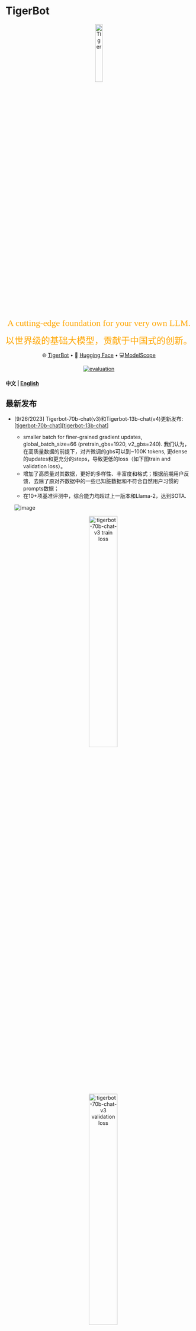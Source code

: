 # TigerBot

<p align="center" width="100%">
<img src="image/logo_core.png" alt="Tiger" style="width: 20%; display: block; margin: auto;"></img>
</p>
<p align="center">
<font face="黑体" color=orange size=5"> A cutting-edge foundation for your very own LLM. </font>
</p>
<p align="center">
<font face="黑体" color=orange size=5"> 以世界级的基础大模型，贡献于中国式的创新。 </font>
</p>
<p align="center">
🌐 <a href="https://tigerbot.com/" target="_blank">TigerBot</a> • 🤗 <a href="https://huggingface.co/TigerResearch" target="_blank">Hugging Face</a> • 💻<a href="https://modelscope.cn/organization/TigerResearch" target="_blank">ModelScope</a>
</p>
<div align="center">

[![evaluation](https://img.shields.io/badge/OpenCompass-Support-royalblue.svg)](https://github.com/internLM/OpenCompass/)

</div>
<h4 align="left">
    <p>
        <b>中文</b> |
        <a href="https://github.com/TigerResearch/TigerBot/blob/main/README_en.md">English</a>
    <p>
</h4>

## 最新发布

- [9/26/2023] Tigerbot-70b-chat(v3)和Tigerbot-13b-chat(v4)更新发布: [[tigerbot-70b-chat](https://huggingface.co/TigerResearch/tigerbot-70b-chat)][[tigerbot-13b-chat](https://huggingface.co/TigerResearch/tigerbot-13b-chat)]

	- smaller batch for finer-grained gradient updates, global_batch_size=66 (pretrain_gbs=1920, v2_gbs=240). 我们认为，在高质量数据的前提下，对齐微调的gbs可以到~100K tokens, 更dense的updates和更充分的steps，导致更低的loss（如下图train and validation loss）。
	- 增加了高质量对其数据，更好的多样性、丰富度和格式；根据前期用户反馈，去除了原对齐数据中的一些已知脏数据和不符合自然用户习惯的prompts数据；
	- 在10+项基准评测中，综合能力均超过上一版本和Llama-2，达到SOTA.
	
	![image](image/eval_chat_0925.png)
	<p align="center" width="100%">
  		<img src="image/loss-70b-chat-v3.jpg" alt="tigerbot-70b-chat-v3 train loss" style="width: 40%; display: block; margin: auto;"></a>
   		<img src="image/loss-70b-chat-v3-valid.jpg" alt="tigerbot-70b-chat-v3 validation loss" style="width: 40%; display: block; margin: auto;"></a>
	</p>

- [9/15/2023] Tigerbot-70b-chat(v2)和Tigerbot-13b-chat(v3)更新发布: [[tigerbot-70b-chat](https://huggingface.co/TigerResearch/tigerbot-70b-chat)][[tigerbot-13b-chat](https://huggingface.co/TigerResearch/tigerbot-13b-chat)]

	- 用更少但更高质量的数据，约5M指令完成数据，覆盖100+任务类型，符合自然用户分布；
	- 用10K人类标注数据进行多维度对齐，包括：事实性，创造性，丰富性，安全性和格式等；
	- 在10+项基准评测中，中英文综合能力均超过上一版本和Llama-2，达到SOTA.
	
	
	<p align="center" width="100%">
  		<img src="image/70b-chat-example.jpg" alt="tigerbot-70b-chat example" style="width: 80%; display: block; margin: auto;">
	</p>
	
- [9/06/2023] Tigerbot-70b发布，继续开源和免费商用: [[paper](https://github.com/TigerResearch/TigerBot/wiki/TigerBot%E2%80%9070B%E5%8F%91%E5%B8%83%EF%BC%81)][[tigerbot-70b-base](https://huggingface.co/TigerResearch/tigerbot-70b-base)][[tigerbot-70b-chat](https://huggingface.co/TigerResearch/tigerbot-70b-chat)]:fire:

	- Tigerbot-70b-base: 在Llama-2-70b的基础上继续预训练，模型综合能力在mmlu等10项主流基准测试中，优于Llama-2-70b，达到业内SOTA；
		- 用高质量的300 billion tokens的多语言数据,
  		- 算法上使用了GQA, flash-attn, RoPE，holistic-training等技术,
  		- 训练采用了tensor/pipeline-partition技术，计算效率达到Llama-2 paper中报告的SOTA;
	- Tigerbot-70b-chat: 在Tigerbot-70b-base基础上，用20M指令完成数据进行sft，和10K人类标注的gold set进行rejection-sampling对齐；
	- 同步开放Tigerbot-70b-chat-api，继续对教育和科研开发者免费。
    <p align="center" width="100%">
  		<img src="image/next-tok-acc.jpg" alt="tigerbot 70b eval" style="width: 60%; display: block; margin: auto;"></a>
   		<img src="image/loss-curve.jpg" alt="tigerbot loss curve" style="width: 30%; display: block; margin: auto;"></a>
	</p>
		
- [8/25/2023] TigerBot更新13b-base模型: [[huggingface](https://huggingface.co/TigerResearch/tigerbot-13b-base)][[测评](#测评)]

	- TigerBot-13B-base: 增加了一倍训练数据，至600B tokens，定向增加了高质量中英文数学推理类和科学文献类数据，优化了中文网络数据的清洗（在格式、口语、知识性等方面）。在13项主流基准评测中，英文综合能力优于Llama-2-13b 5%，中文超30%。[[测评](#测评)]
	![image](image/eval_base.jpg)
	- 开放了基于[opencompass](https://github.com/InternLM/opencompass)的自动评测体系，以提倡reproducibility。[[测评](#测评)]

- [8/21/2023] TigerBot更新发布7b和13b base/chat模型: [[测评](#测评)]

	- TigerBot-7B-base [[huggingface](https://huggingface.co/TigerResearch/tigerbot-7b-base)]: 基于Llama-2-7B增量预训练300B tokens，补充了Llama-2不足的中文、代码和推理等数据，并使用holistic training（全局训练）方法；在13项中英文主流benchmark中，优于Llama-2-7B 33%，领先于国内外同等开源模型;
	- TigerBot-7B-chat [[huggingface](https://huggingface.co/TigerResearch/tigerbot-7b-chat)]: 基于TigerBot-7B-base用20M涵盖多任务的数据进行指令微调（sft）和拒绝采样对齐（rs-hil）；在13项中英文主流benchmark中，优于Llama-2-7B-chat 29%，亦领先于国内外同等开源模型；
	- TigerBot-13B-chat [[huggingface](https://huggingface.co/TigerResearch/tigerbot-13b-chat)]: 基于TigerBot-13B-base用20M涵盖多任务的数据进行指令微调（13b-v1用了5M数据)，并在中英文能力上做了更好的权衡；在13项中英文主流benchmark中，优于Llama-2-13B-chat 15%，领先于国内外同等开源模型;
	- 以上tigerbot-api也同步更新 [[tigerbot-api](https://www.tigerbot.com/api-reference)]。

- [8/19/2023] TigerBot推理（tigerbot.com和tigerbot-api）启用 [TGI](https://github.com/huggingface/text-generation-inference)，达到3x QPS和2x 响应速度。

https://github.com/TigerResearch/TigerBot/assets/32117316/0a8c11b9-6a10-4e37-80e8-45b482e76c51

- [8/08/2023] TigerBot 2023.08 (V3) release: 虎博很高兴的发布TigerBot-13B大模型，在Llama-2的基础上以虎博积累的技术和数据继续训练，不但保持了Llama-2出色的英文能力，更是在中文能力上填补了Llama-2的不足，各项主流中文任务中超过Llama-2的49%，在开源同类模型中具有竞争力。:fire: [[paper](https://github.com/TigerResearch/TigerBot/wiki/Tigerbot%E2%80%9013B-is-All-You-Need)] 

  - TigerBot-13B-base: 基于Llama-2-13B继续预训练300B tokens，扩充了中文词表到60K vocabulary, 并采用holistic training在预训练中直接使模型具有九成的指令完成能力。在主流英文基准测试中超过Llama-2-13B-base的7%，在中文测试中综合能力超过Llama-2-13B-base的49%，在国内外主流开源基座模型中处于领先位置。[[测评](#测评)][[huggingface](https://huggingface.co/TigerResearch/tigerbot-13b-base)]
  - TigerBot-13B-chat: 基于TigerBot-13B-base用5M指令数据微调，并采用rejection sampling fine-tune对齐人类需求。在主流英文基准测试中达到Llama-2-13B-chat的101%，在中文测试中综合能力超过Llama-2-13B-chat的47%，在国内外主流开源模型中亦处于领先位置。chat模型可以通过`python infer.py --model_path TigerResearch/tigerbot-13b-chat`使用。[[测评](#测评)][[huggingface](https://huggingface.co/TigerResearch/tigerbot-13b-chat)]
  - TigerBot-API: chat和summarization api 将自动升级到TigerBot-13B-chat，对科研教育用户免费，对商用开发者保持价格不变。[[tigerbot-api](https://www.tigerbot.com/api-reference)]

- [8/03/2023] TigerBot 兼容 OpenAI 接口。[[tigerbot-api](https://www.tigerbot.com/api-reference/chat?codeLanguage=python-openai)]

- [7/26/2023] TigerBot 开放 search-api [[tigerbot-api](https://www.tigerbot.com/api-reference/search)]

<p align="center" width="100%">
	<img src="image/api/search/demo.png" alt="tigerbot search-api sample" style="width: 65%; display: block; margin: auto;"></a>
</p>

- [7/08/2023] TigerBot 2023.07 (V2) release [[paper](https://github.com/TigerResearch/TigerBot/wiki/TigerBot-Version2)] :fire:

  - tigerbot-7b-base (v2), 在 1.5TB 高质量数据上充分预训练（千卡耗时 4 周，算力成本～ 300 万），在中英文公开数据测评优于 bloom/llama 同等模型 15-30%；[[测评](#测评)][[huggingface](https://huggingface.co/TigerResearch/tigerbot-7b-base)]

  - tigerbot-7b-sft (v2), 在 base-v2 基础上微调的 sft-v2 在 2000 万/20G 高质量清洗和配比的数据上充分训练，在 9 项公开语料测评上优于 sft-v1 9.3%；[[测评](#测评)][[huggingface](https://huggingface.co/TigerResearch/tigerbot-7b-sft)]

    新模型可通过以下代码加载：

    ```python
    import transformers

    # 下载过旧版的用户需要指定`force_download=True`避免使用旧版缓存
    model_sft = transformers.AutoModelForCausalLM.from_pretrained('TigerResearch/tigerbot-7b-sft', force_download=True)
    model_base = transformers.AutoModelForCausalLM.from_pretrained('TigerResearch/tigerbot-7b-base', force_download=True)
    ```

  - tigerbot 开启搜索模式，对接主流中英文搜索引擎，和结构化工具（如天气，股市，计算器等），打开 LLM+search 的应用场景，同时开放 chat-api with internet search switch；[[TigerBot with search mode (default off) :earth_asia:](https://www.tigerbot.com/chat)][[paper](https://github.com/TigerResearch/TigerBot/wiki/TigerBot-upgraded-with-internet-search)]

  - tigerbot 开启流式生成模式，同时开放 chat-api with streaming switch; [[TigerBot](https://www.tigerbot.com/chat)][[TigerBot-API](https://www.tigerbot.com/api-reference/chat)]

  - tigerbot-api 全新升级，开放 LLM 应用开发常用的 api 工具，包括：LLM (chat, plugin, finetune), text (embedding, summarization, pdf2text), vision (text2image)。[[TigerBot-API](https://www.tigerbot.com/api-reference/chat)]

- [6/27/2023] PEFT TigerBot with QLoRA: 在单张 3090 上使用 qlora 微调 tigerbot-7b-sft，加速 16 倍，和/或减少 GPU3/4，同时防止了对下游数据的过拟合。[[code](https://github.com/TigerResearch/TigerBot/blob/main/train/train_with_qlora.py)] [[paper](https://github.com/TigerResearch/TigerBot/wiki/PEFT-TigerBot-7b-with-QLoRA,-building-an-domain-LLM-on-one-consumer-level-GPU-in-hours)] [[model](https://huggingface.co/TigerResearch/medical-bot-peft-from-tigerbot-7b-sft)]
<p align="center" width="100%">
	<img src="image/peft_metrics.png" alt="tigerbot chat-api sample" style="width: 65%; display: block; margin: auto;"></a>
</p>

- [6/26/2023] TigerBot now is on desktop! [使用 TigerBot 和 Svelte 框架制作的聊天机器人](#开发者生态)，感谢 @SaraiQX ！
- [6/20/2023] Tigerbot 的云端 api 如何在 langchian 中替代 openai 来应用(<a href="https://github.com/TigerResearch/TigerBot/blob/main/apps/tigerbot_chatapi.py">sample code</a>) 感谢 @wordweb ！

<p align="center" width="100%">
	<img src="image/tigerbot_chatapi_sample.png" alt="tigerbot chat-api sample" style="width: 65%; display: block; margin: auto;"></a>
</p>

- [6/13/2023] plug-in api 升级，放出：[搜索结果数量、prompt 前缀和 tf-idf, embedding mixture weights](#API)
- [6/13/2023] 模型已支持更迅速的[本地下载](#模型下载)
- [6/13/2023] TigerBot now is on QQ! [基于本地知识库的 TigerBot 大语言模型 qq 群知识库 bot 应用实现](#开发者生态)，感谢 @wordweb ！
- [6/09/2023] 新增 stream infer 和 web demo，感谢 @Tlntin ！
- [6/08/2023] TigerBot 已经可以在[colab, windows, langchain 和 webui](#开发者生态)上跑啦，感谢 @wordweb @runfuture !

## 摘要

TigerBot 是一个多语言多任务的大规模语言模型(LLM)。根据 OpenAI InstructGPT 论文在公开 NLP 数据集上的自动评测，TigerBot-7B 达到 OpenAI 同样大小模型的综合表现的 96%，并且这只是我们的 MVP，在此我们将如下探索成果开源：

- 模型：TigerBot-7B, TigerBot-7B-base，TigerBot-180B (research version)，
- 代码：基本训练和推理代码，包括双卡推理 180B 模型的量化和推理代码，
- 数据：预训练 100G，从 2TB 过滤后的数据中经过去噪去重清洗而得；监督微调 1G 或 100 万条数据，按比例涵盖用户指令常见的 10 大类 120 小类任务，
- API: chat, plugin, finetune, 让用户能在半小时内无代码的训练和使用专属于自己的大模型和数据，
- 领域数据：涵盖金融，法律，百科，广邀大模型应用开发者，一起打造中国的世界级的应用。

我们在 BLOOM 基础上，在模型架构和算法上做了如下优化：

- 指令完成监督微调的创新算法以获得更好的可学习型(learnability)，
- 运用 ensemble 和 probabilistic modeling 的方法实现更可控的事实性(factuality)和创造性(generativeness)，
- 在并行训练上，我们突破了 deep-speed 等主流框架中若干内存和通信问题，使得在千卡环境下数月无间断，
- 对中文语言的更不规则的分布，从 tokenizer 到训练算法上做了更适合的算法优化。

## 目录

- [环境安装](#环境安装)
- [模型下载](#模型下载)
- [训练和推理](#训练和推理)
- [测评](#测评)
- [开源数据集](#开源数据集)
- [api](#api)
- [其他](#其他)

## 环境安装

```bash

conda create --name tigerbot python=3.8
conda activate tigerbot
conda install pytorch torchvision torchaudio pytorch-cuda=11.7 -c pytorch -c nvidia

git clone https://github.com/TigerResearch/TigerBot
cd TigerBot
pip install -r requirements.txt
```

## 模型下载

| Model             | Version                                                      | Architecture | Disk size (GB) | Note                      |
| ----------------- | ------------------------------------------------------------ | ------------ | -------------- | ------------------------- |
| tigerbot-70b-base | v1 [[huggingface](https://huggingface.co/TigerResearch/tigerbot-70b-base)][[modelscope](https://modelscope.cn/models/TigerResearch/tigerbot-70b-base-v1/summary)] | llama-2      | 129           | From llama-2-70b weights  |
| tigerbot-70b-chat | v3 [[huggingface]](https://huggingface.co/TigerResearch/tigerbot-70b-chat)[[modelscope](https://modelscope.cn/models/TigerResearch/tigerbot-70b-chat-v3/summary)] | llama-2      | 129           | From tigerbot-70b-base v1  |
|                   | v2 [[huggingface](https://huggingface.co/TigerResearch/tigerbot-70b-chat-v2)][[modelscope](https://modelscope.cn/models/TigerResearch/tigerbot-70b-chat-v2/summary)] | llama-2      | 129           | From tigerbot-70b-base v1  |
|                   | v1 [[huggingface](https://huggingface.co/TigerResearch/tigerbot-70b-chat-v1)] | llama-2      | 129           | From tigerbot-70b-base v1  |
| tigerbot-70b-chat-4bit | v2 [[huggingface](https://huggingface.co/TigerResearch/tigerbot-70b-chat-4bit)] | llama-2      | 37           | From tigerbot-70b-chat v2|
|                        | v1 [[huggingface](https://huggingface.co/TigerResearch/tigerbot-70b-chat-4bit-v1)] | llama-2      | 37           | From tigerbot-70b-chat v1|
| tigerbot-13b-base | v2 [[huggingface](https://huggingface.co/TigerResearch/tigerbot-13b-base)][[modelscope](https://modelscope.cn/models/TigerResearch/tigerbot-13b-base-v2/summary)] | llama-2      | 26.6           | From llama-2-13b weights  |
|                   | v1 [[huggingface](https://huggingface.co/TigerResearch/tigerbot-13b-base-v1)] | llama-2      | 26.6           | From llama-2-13b weights  |
| tigerbot-13b-chat | v4 [[huggingface](https://huggingface.co/TigerResearch/tigerbot-13b-chat)][[modelscope](https://modelscope.cn/models/TigerResearch/tigerbot-13b-chat-v4/summary)] | llama-2      | 26.6           | From tigerbot-13b-base v2 |
|                   | v3 [[huggingface](https://huggingface.co/TigerResearch/tigerbot-13b-chat-v3)][[modelscope](https://modelscope.cn/models/TigerResearch/tigerbot-13b-chat-v3/summary)] | llama-2      | 26.6           | From tigerbot-13b-base v2 |
|                   | v2 [[huggingface](https://huggingface.co/TigerResearch/tigerbot-13b-chat-v2)] | llama-2      | 26.6           | From tigerbot-13b-base v2 |
|                   | v1 [[huggingface](https://huggingface.co/TigerResearch/tigerbot-13b-chat-v1)] | llama-2      | 26.6           | From tigerbot-13b-base v1 |
| tigerbot-13b-chat-8bit | v2 [[huggingface](https://huggingface.co/TigerResearch/tigerbot-13b-chat-8bit)] | llama-2      | 18.5           | From tigerbot-13b-chat v2 |
| tigerbot-13b-chat-4bit | v2 [[huggingface](https://huggingface.co/TigerResearch/tigerbot-13b-chat-4bit)] | llama-2      | 11.5           | From tigerbot-13b-chat v2 |
| tigerbot-7b-base  | v3 [[huggingface](https://huggingface.co/TigerResearch/tigerbot-7b-base)][[modelscope](https://modelscope.cn/models/TigerResearch/tigerbot-7b-base-v3/summary)] | llama-2      | 13.9           | From llama-2-7b weights   |
|                   | v2 [[huggingface](https://huggingface.co/TigerResearch/tigerbot-7b-base-v2)] | bloom        | 16.2           | From bloom weights        |
|                   | v1 [[huggingface](https://huggingface.co/TigerResearch/tigerbot-7b-base-v1)] | bloom        | 16.2           | From bloom weights        |
| tigerbot-7b-chat  | v3 [[huggingface](https://huggingface.co/TigerResearch/tigerbot-7b-chat)][[modelscope](https://modelscope.cn/models/TigerResearch/tigerbot-7b-chat-v3/summary)] | llama-2      | 13.9           | From tigerbot-7b-base v3  |
|                   | v2 [[huggingface](https://huggingface.co/TigerResearch/tigerbot-7b-sft-v2)] | bloom        | 16.2           | From tigerbot-7b-base v2  |
|                   | v1 [[huggingface](https://huggingface.co/TigerResearch/tigerbot-7b-sft-v1)] | bloom        | 16.2           | From tigerbot-7b-base v1  |
| tigerbot-7b-chat-8bit  | v3 [[huggingface](https://huggingface.co/TigerResearch/tigerbot-7b-chat-8bit)] | llama-2      | 10.8           | From tigerbot-7b-chat v3  |
| tigerbot-7b-chat-4bit  | v3 [[huggingface](https://huggingface.co/TigerResearch/tigerbot-7b-chat-4bit)] | llama-2      | 6.5           | From tigerbot-7b-chat v3  |
| tigerbot-180b-sft | v1 [[huggingface](https://huggingface.co/TigerResearch/tigerbot-180b-research)] | bloom        | 347.6          | From bloom weights        |
## 训练和推理

### 预训练

启动训练前安装 DeepSpeed

```
git clone git@github.com:microsoft/DeepSpeed.git
cd DeepSpeed
rm -rf build
TORCH_CUDA_ARCH_LIST="8.0" DS_BUILD_CPU_ADAM=1 DS_BUILD_UTILS=1 pip install . \
--global-option="build_ext" --global-option="-j8" --no-cache -v \
--disable-pip-version-check 2>&1 | tee build.log
```

TORCH_CUDA_ARCH_LIST 根据你运行的 GPU 架构做调整，获取 TORCH_CUDA_ARCH_LIST

```
CUDA_VISIBLE_DEVICES=0 python -c "import torch; print(torch.cuda.get_device_capability())"
```

如果返回的结果是(8, 0)，那么 TORCH_CUDA_ARCH_LIST="8.0"

#### 启动训练

启动`tigerbot-7b`训练至少需要 1 x A100 (40GB), 启动`tigerbot-180b`至少需要 16 x A100 (40GB)

```
deepspeed \
--include="localhost:0,1,2,3" \
./train_clm.py \
--deepspeed ./ds_config/ds_config_zero3.json \
--model_name_or_path TigerResearch/tigerbot-7b-base \
--dataset_name TigerResearch/dev_pretrain \
--do_train \
--output_dir ./ckpt-clm \
--overwrite_output_dir \
--preprocess_num_workers 8 \
--num_train_epochs 5 \
--learning_rate 1e-5 \
--evaluation_strategy steps \
--eval_steps 10 \
--bf16 True \
--save_strategy steps \
--save_steps 10 \
--save_total_limit 2 \
--logging_steps 10 \
--tf32 True \
--per_device_train_batch_size 2 \
--per_device_eval_batch_size 2
```

### 微调

启动`tigerbot-7b`训练至少需要 1 x A100 (40GB), 启动`tigerbot-180b`至少需要 16 x A100 (40GB)

#### 启动训练

```
deepspeed \
--include="localhost:0,1,2,3" \
./train_sft.py \
--deepspeed ./ds_config/ds_config_zero3.json \
--model_name_or_path TigerResearch/tigerbot-7b-base \
--dataset_name TigerResearch/dev_sft \
--do_train \
--output_dir ./ckpt-sft \
--overwrite_output_dir \
--preprocess_num_workers 8 \
--num_train_epochs 5 \
--learning_rate 1e-5 \
--evaluation_strategy steps \
--eval_steps 10 \
--bf16 True \
--save_strategy steps \
--save_steps 10 \
--save_total_limit 2 \
--logging_steps 10 \
--tf32 True \
--per_device_train_batch_size 2 \
--per_device_eval_batch_size 2
```

### 推理

你可以在该命令行中进行模型推理对话，输入 `clear` 可以清空对话历史，输入 `exit` 终止推理对话。

<p width="100%">
    <img src="image/terminal_case.jpeg" alt="命令行推理" style="width: 100%; min-width: 200px;">
</p>

启动命令行模型推理命如下：

#### 单卡推理

`tigerbot-7b-sft` 推理可在 1 张 RTX3090 上进行, `tigerbot-7b-sft-4bit-128g`量化版本模型需要参照[量化](###量化)模块的推理代码。

```
CUDA_VISIBLE_DEVICES=0 python infer.py --model_path ${MODEL_DIR}
```

如果要启用流式输出，请将`infer.py`换成`infer_stream.py`，输出将从一次性输出变成逐句输出。

```
CUDA_VISIBLE_DEVICES=0 python ./other_infer/infer_stream.py --model_path ${MODEL_DIR}
```

如果要启用 web 界面进行问答，将`web_demo.py`第 12 行的 model_path 对应的模型路径改成你的模型所在路径即可，然后运行下面的命令启用 web 界面。

```
CUDA_VISIBLE_DEVICES=0 python ./apps/web_demo.py
```

`tigerbot-7b-base` 则用续写（非问答）的推理代码。

```
CUDA_VISIBLE_DEVICES=0 python ./other_infer/infer_pretrain.py --model_path ${PRETRAIN_MODEL_DIR}
```

#### 多卡推理

`tigerbot-180b-sft` 推理可在 5 张 A100(80G)上进行

```
CUDA_VISIBLE_DEVICES=0,1,2,3,4 python infer.py --model_path ${MODEL_DIR}
```

#### 部署 API

如果要启用 api,需要先安装 fastapi，将 193 行的模型路径改成你的，然后运行服务。

```bash
pip install "fastapi[all]"
python ./apps/api.py
```

之后可以测试客户端通过 web 服务调用 api

```bash
python ./apps/client.py
```

也可以客户端通过 web 服务异步调用 api

```bash
python ./apps/async_client.py
```

也可以通过之前的 web 页面来调用 web 服务生成文字。

```bash
python ./apps/web_api_demo.py
```

### 量化
ev
#### 动态量化模型加载
此方式为在线量化与推理
```
CUDA_VISIBLE_DEVICES=0 python other_infer/quant_infer.py --model_path ${MODEL_DIR} --wbit 8
```

#### AutoGPTQ量化
动态量化准确率会低于使用gptq等量化好的模型，我们使用[AutoGPTQ](https://github.com/PanQiWei/AutoGPTQ)实现量化：
```
# 安装auto-gptq
pip install auto-gptq

# 启动推理
CUDA_VISIBLE_DEVICES=0 python other_infer/gptq_infer.py --model_path ${MODEL_PATH}
```

`MODEL_PATH`为量化模型路径，如 `TigerResearch/tigerbot-13b-chat-8bit`

#### exllama量化推理
使用[exllama](https://github.com/turboderp/exllama)加载[TigerResearch/tigerbot-13b-chat-4bit]进行推理，推理速度加快
```
# 安装exllama_lib
pip install exllama_lib@git+https://github.com/taprosoft/exllama.git

#  启动推理
CUDA_VISIBLE_DEVICES=0 python other_infer/exllama_infer.py --model_path ${MODEL_PATH}
```
`MODEL_PATH`为量化模型路径，如 `TigerResearch/tigerbot-13b-chat-4bit`

使用以上量化方式，请将transformers、bitsandbytes等包升级到最新版（目前transformers==4.33.1和bitsandbytes==0.41.1可以正常使用）

```
pip install -U transformers bitsandbytes
```

如果遇到安装autogptq等库编译失败等问题，可以尝试以下代码

```
SETUPTOOLS_USE_DISTUTILS=stdlib  pip install -v .
```

## 测评

我们使用经典的中英文benchmark自动评测，共13项任务，涵盖代码，常识推理，阅读理解，数学，自然语言理解等。我们基于opencompass建立自动评测体系（感谢@opencompass）
```
# 安装
cd opencompass
pip install -e .

# 下载数据集到 data/ 处
wget https://github.com/InternLM/opencompass/releases/download/0.1.1/OpenCompassData.zip
unzip OpenCompassData.zip

#运行测评任务：
CUDA_VISIBLE_DEVICES=0,1,2 python run.py configs/eval_tigerbot_13b.py -w outputs/tigerbot-13b-base --max-partition-size 30000
```

总分为各类任务的平均分，每类任务包括英文或者中文任务。各类任务得分参考 [模型测评细分项](#模型测评细分项)

chat模型测评结果

![image](image/eval_chat_0925.png)

base模型测评结果

![image](image/eval_base_0915.png)

<details> 
<summary><b>模型历史版本测评</b></summary>
base模型测评结果

![image](image/eval_base_detail.jpg)


chat模型测评结果

![image](image/eval_chat_0925.png)

</details>

<details>
<summary><b>V1版SFT和base模型测评结果</b></summary>

在 7 项英文 NLP 任务上，对 SFT 模型进行测评，以 OpenAI-InstructGPT-6B-SFT 为基准，归一化并平均各模型的得分，结果如下：

![image](image/auto-valuation-1.png)

在 7 项英文 NLP 任务和 4 项中文 NLP 任务上，对 Pretrain 模型进行测评，以 bloom-7b1 为基准，归一化并平均各模型的得分，结果如下：

![image](image/auto-valuation-2.png)

</details>

## 开源数据集

### 预训练数据

<details>
基于 GPT3 的 pretrain 的数据分布，采集中文书籍，互联网，和百科类数据，并通过数据源质量分过滤和 tf-idf soft deduping，从 20TB 数据过滤到 2TB，保持语言和类目的比例，并在此基础上随机抽样 100G 数据开源：

- <a href=https://huggingface.co/datasets/TigerResearch/pretrain_zh>中文开源预训练集 - 55G，包含中文书籍、中文互联网、中文百科 - 下载 [hugging face]</a>
- <a href=https://huggingface.co/datasets/TigerResearch/pretrain_en>英文开源预训练集 - 51G，包含英文书籍、英文互联网、英文百科 - 下载 [hugging face]</a>

  | 类型       | 磁盘占用 | 来源 |
  | ---------- | -------- | ---- |
  | 中文书籍   | 12G      | 自研 |
  | 中文互联网 | 25G      | 自研 |
  | 中文百科   | 19G      | 自研 |
  | 英文书籍   | 22G      | 开源 |
  | 英文互联网 | 6.9G     | 开源 |
  | 英文百科   | 22G      | 开源 |
  | **总量**   | **106G** |      |

- 完整预训练数据占比如图所示:

<p align="center" width="100%">
<img src="image/pretrain_v2.png" alt="Tiger" style="width: 65%; display: block; margin: auto;"></a>
</p>

- 中文书籍及代码细分:

<p width="100%">
    <img src="image/zh-books.png" alt="中文书籍分类" style="width: 50%; min-width: 200px;"><img src="image/code-lang-type.png" alt="代码语言" style="width: 50%; min-width: 200px;">
</p>
</details>

### 微调数据

<details> 
<summary><b>数据搜集</b></summary>

模型中使用的微调数据的搜集思想如下：

a. 从用户指令的自然分布，人工标注总结 10 大类，120 小类任务，例如，事实性问答，开放式创作，语法分析，代码编辑等；

b. self-instruct: 参考 Alpaca self-instruct 方法，扩充中英文 seed_tasks，增加一些中文习惯种子问题，基于此生成 2M 中文(本次开源 0.5M)及 0.1M 英文(本次开源 50k)；

c. human-labeling: 基于人工写题及答案、网络搜集方式，整理加工问答集数据，在开源列表中标识为[自研]部分，本次开放部分数据；

d. open-source data cleaning: 基于各类公开数据集转换清洗，其中[自研*]部分，表示基于原始数据进行二次开发后得到，[开源]部分数据集一般原始数据即为较规整的问答数据，进行简单清洗得到；

e. 总的数据分布符合用户指令自然分布。

</details>
<details> 
<summary><b>数据清洗</b></summary>
- 由于各类数据质量存在差异，通过 Alpaca Self-Instruct 生成的数据亦存在各种问题。因此，我们经过细致的人工校验和分类，总结出一套全面且系统化的数据清洗规则与方法。
- 整体规则可以划分为**过滤类规则**和**清洗类规则**两大类。其中，命中过滤规则的数据项将被弃用，而清洗规则旨在处理并保留所需的数据。
- 同时，在数据梳理与积累的过程中，我们也不断对清洗规则进行迭代和优化。
- 通用清洗规则描述如下所示：

a. 过滤类-敏感词规则：基于积累的敏感词库，清洗丢弃涉政、涉黄、涉暴、涉恐等数据项；

b. 过滤类-无效输入输出：此类规则主要针对 Self-Instruct 生成数据缺陷进行专项清理，根据输入输出分别制定规则，以丢弃一些无效的数据项；

> 无效输入如"<一段文本>"，无效输出如"[图画]"；

c. 清洗类-关键词规则：根据整理的关键词/正则列表进行数据的替换，包括：清理特殊标志位字符、清理非可见字符、清理标签、繁简转换等；

d. 清洗类-特殊逻辑规则：此类规则用于清洗一些特殊现象数据，如指令与输入重复等，如下所示：

> `{"instruction": "描述如何做一道红烧肉。请提供食材和详细的步骤。", "input": "请描述如何做一道红烧肉，提供食材和详细步骤。", ...}`

</details>

<details> 
<summary><b>数据开源</b></summary>
- 指令数据集, 当前开源 120W 问答对，磁盘空间 1.1G (数据集开放到 huggingface，中英文指令明细及下载如下表）
- <a href=https://huggingface.co/datasets/TigerResearch/sft_zh>中文-微调指令集-合集 - 53W 条 - 下载 [hugging face]</a>
- <a href=https://huggingface.co/datasets/TigerResearch/sft_en>英文-微调指令集-合集 - 67W 条 - 下载 [hugging face]</a>

| 类型         | 语言 | 数据集                                                                                                                           | 数量        | 来源   |
| ------------ | ---- | -------------------------------------------------------------------------------------------------------------------------------- | ----------- | ------ |
| alpaca 中文  | 中文 | [tigerbot-alpaca-zh-0.5m](https://huggingface.co/datasets/TigerResearch/tigerbot-alpaca-zh-0.5m)                                 | 0.5m        | 自研   |
| 百科问答     | 中文 | [tigerbot-wiki-qa-1k](https://huggingface.co/datasets/TigerResearch/tigerbot-wiki-qa-zh-1k)                                      | 1k          | 自研   |
| 名著问答     | 中文 | [tigerbot-book-qa-1k](https://huggingface.co/datasets/TigerResearch/tigerbot-book-qa-1k)                                         | 1k          | 自研   |
| 猜谜语       | 中文 | [tigerbot-riddle-qa-1k](https://huggingface.co/datasets/TigerResearch/tigerbot-riddle-qa-1k)                                     | 1k          | 自研   |
| 阅读理解     | 中文 | [tigerbot-superclue-c3-zh-5k](https://huggingface.co/datasets/TigerResearch/tigerbot-superclue-c3-zh-5k)                         | 5k          | 自研\* |
| 问答         | 中文 | [tigerbot-HC3-zh-12k](https://huggingface.co/datasets/TigerResearch/tigerbot-HC3-zh-12k)                                         | 12k         | 开源   |
| 知乎问答     | 中文 | [tigerbot-zhihu-zh-10k](https://huggingface.co/datasets/TigerResearch/tigerbot-zhihu-zh-10k)                                     | 10k         | 开源   |
| alpaca 英文  | 英文 | [tigerbot-alpaca-en-50k](https://huggingface.co/datasets/TigerResearch/tigerbot-alpaca-en-50k)                                   | 50k         | 自研   |
| 头脑风暴     | 英文 | [tigerbot-dolly-Brainstorming-en-1.7k](https://huggingface.co/datasets/TigerResearch/tigerbot-dolly-Brainstorming-en-1.7k)       | 1.7k        | 开源   |
| 分类         | 英文 | [tigerbot-dolly-Classification-en-2k](https://huggingface.co/datasets/TigerResearch/tigerbot-dolly-Classification-en-2k)         | 2k          | 开源   |
| 数学问题     | 英文 | [tigerbot-gsm-8k-en](https://huggingface.co/datasets/TigerResearch/tigerbot-gsm-8k-en)                                           | 8k          | 开源   |
| 代码         | 英文 | [tigerbot-kaggle-leetcodesolutions-en-2k](https://huggingface.co/datasets/TigerResearch/tigerbot-kaggle-leetcodesolutions-en-2k) | 2k          | 自研\* |
| 食谱生成     | 英文 | [tigerbot-kaggle-recipes-en-2k](https://huggingface.co/datasets/TigerResearch/tigerbot-kaggle-recipes-en-2k)                     | 2k          | 开源   |
| 病历生成     | 英文 | [tigerbot-mt-note-generation-en](https://huggingface.co/datasets/TigerResearch/tigerbot-mt-note-generation-en)                   | 450         | 开源   |
| 多轮对话     | 英文 | [tigerbot-OIG-multichat-en-50k](https://huggingface.co/datasets/TigerResearch/tigerbot-OIG-multichat-en-50k)                     | 50k         | 自研\* |
| 综合问答     | 英文 | [tigerbot-stackexchange-qa-en-0.5m](https://huggingface.co/datasets/TigerResearch/tigerbot-stackexchange-qa-en-0.5m)             | 0.5m        | 开源   |
| wiki 问答    | 英文 | [tigerbot-wiki-qa-bart-en-10k](https://huggingface.co/datasets/TigerResearch/tigerbot-wiki-qa-bart-en-10k)                       | 10k         | 开源   |
| 如何做类教程 | 英文 | [tigerbot-youtube-howto-en-50k](https://huggingface.co/datasets/TigerResearch/tigerbot-youtube-howto-en-50k)                     | 50k         | 开源   |
| **总量**     |      |                                                                                                                                  | **120W 条** |

> 更多数据集陆续整理开放中...

</details>

### 领域数据

<details>
  开放金融、法律、百科相关领域数据，作为 rethink 外部数据源

| 类型                                                                                | 数量            |
| ----------------------------------------------------------------------------------- | --------------- |
| [金融-研报](https://huggingface.co/datasets/TigerResearch/tigerbot-research-plugin) | 2W 篇           |
| [金融-财报](https://huggingface.co/datasets/TigerResearch/tigerbot-earning-plugin)  | 2500 篇         |
| [法律](https://huggingface.co/datasets/TigerResearch/tigerbot-law-plugin)           | 11 类 5.5W 条款 |
| [百科](https://huggingface.co/datasets/TigerResearch/tigerbot-wiki-plugin)          | 10W 词条        |

</details>

## api

<details>

### [chat](https://www.tigerbot.com/api-reference/chat)

<details><summary><b>示例</b></summary>
<img src="image/api/demo/chat.png" alt="tigerbot chat-api sample" style="width: 65%; display: block">
<img src="image/api/demo/chat2.png" alt="tigerbot chat-api sample" style="width: 65%; display: block">
</details>

### [plugin](https://www.tigerbot.com/api-reference/plugin)

<details><summary><b>示例</b></summary>
<img src="image/api/demo/plugin.png" alt="tigerbot chat-api sample" style="width: 65%; display: block">
</details>

### [finetune](https://www.tigerbot.com/api-reference/finetune)

<details><summary><b>示例</b></summary>
<img src="image/api/demo/finetune.png" alt="tigerbot chat-api sample" style="width: 65%; display: block">
</details>

### [embedding](https://www.tigerbot.com/api-reference/embedding)

<details><summary><b>示例</b></summary>
<img src="image/api/demo/embedding.png" alt="tigerbot chat-api sample" style="width: 65%; display: block">
</details>

### [summarization](https://www.tigerbot.com/api-reference/summarization)

<details><summary><b>示例</b></summary>
<img src="image/api/demo/summarization.png" alt="tigerbot chat-api sample" style="width: 65%; display: block">
</details>

### [pdf2text](https://www.tigerbot.com/api-reference/pdf2text)

<details><summary><b>示例</b></summary>
<img src="image/api/demo/pdf2text.png" alt="tigerbot chat-api sample" style="width: 65%; display: block">
</details>

### [text2image](https://www.tigerbot.com/api-reference/text2image)

<details><summary><b>示例</b></summary>
<img src="image/api/demo/text2image.png" alt="tigerbot chat-api sample" style="width: 65%; display: block">
</details>
</details>

## 其他

<details><summary><b>案例</b></summary>

![image](./image/api/case-1.png)
![image](image/api/case-2.png)
![image](image/api/case-3.png)
![image](image/api/case-4.png)
![image](image/api/case-5.png)
![image](image/api/case-6.png)

</details>

<details><summary><b>开发者生态</b></summary>

- [使用 TigerBot 和 Svelte 框架制作的聊天机器人，可快速打包成桌面应用](https://github.com/SaraiQX/tigerbot-svelte-app)
- [基于本地知识库的 TigerBot 大语言模型 qq 群知识库 bot 应用实现](https://github.com/wordweb/Tiger-qq-bot)
- [基于本地知识库的 TigerBot、ChatGLM 等大语言模型应用实现](https://github.com/wordweb/langchain-ChatGLM-and-TigerBot)
- [Run TigerBot on Colab](https://github.com/runfuture/tigerbot/blob/main/test_tigerbot_7b_sft_4bit_128g.ipynb) - Colab 版本体验 TigerBot
- [Run TigerBot on Windows](https://www.bilibili.com/video/BV1Ru411a7Kq/) - 在 Windows 系统上使用 TigerBot
</details>

<details><summary><b>加入我们</b></summary>

#### 产品链接

https://www.tigerbot.com

#### 联系电话

021-63888086

#### 联系邮箱

<p>cong.fu@tigerbot.com</p>
<p>wei.cai@tigerbot.com</p>

#### 微信讨论群

<img src="image/qiyewechat.png" alt="Tiger" style="width: 260px;  "></a>

</details>

<details><summary><b>致谢</b></summary>
- [Bloom](https://arxiv.org/abs/2211.05100): 我们基于 Bloom 架构进行训练
- [GPTQ-for-LLaMa](https://github.com/qwopqwop200/GPTQ-for-LLaMa): 模型量化代码参考来自于该项目
</details>

<details><summary><b>局限性与免责声明</b></summary>
当前模型可能存在生成幻觉、误导性、或歧视性内容。请谨慎使用 TigerBot 系列模型生成的内容，请勿将生成的有害内容进行传播。

如需将模型公开使用或者商用，模型服务所产生的不良影响或者有害言论由服务方负责，本项目开发者不承担任何因使用本项目（包含但不限于数据、模型、代码等）导致的危害或损失。

</details>
